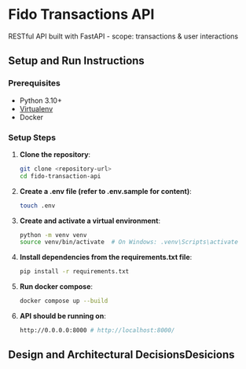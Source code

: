 # Fido Transactions API
RESTful API built with FastAPI - scope: transactions & user interactions

## Setup and Run Instructions

### Prerequisites

- Python 3.10+
- [Virtualenv](https://virtualenv.pypa.io/en/latest/)
- Docker

### Setup Steps

1. **Clone the repository**:
    ```bash
    git clone <repository-url>
    cd fido-transaction-api
    ```

2. **Create a .env file (refer to .env.sample for content)**:
    ```bash 
    touch .env
    ```

3. **Create and activate a virtual environment**:
    ```bash
    python -m venv venv
    source venv/bin/activate  # On Windows: .venv\Scripts\activate
    ```

4. **Install dependencies from the requirements.txt file**:
    ```bash
    pip install -r requirements.txt
    ```

5. **Run docker compose**:
    ```bash
    docker compose up --build
    ```

6. **API should be running on**:
    ```bash
    http://0.0.0.0:8000 # http://localhost:8000/
    ```

## Design and Architectural DecisionsDesicions
